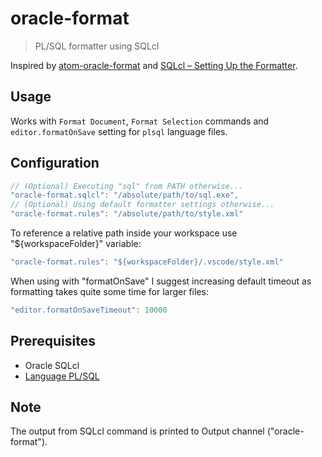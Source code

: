# oracle-format

> PL/SQL formatter using SQLcl

Inspired by [atom-oracle-format](https://github.com/diesire/atom-oracle-format) and [SQLcl – Setting Up the Formatter](https://www.thatjeffsmith.com/archive/2017/03/sqlcl-setting-up-the-formatter/).

## Usage

Works with `Format Document`, `Format Selection` commands and `editor.formatOnSave` setting for `plsql` language files.

## Configuration

```javascript
// (Optional) Executing "sql" from PATH otherwise...
"oracle-format.sqlcl": "/absolute/path/to/sql.exe",
// (Optional) Using default formatter settings otherwise...
"oracle-format.rules": "/absolute/path/to/style.xml"
```

To reference a relative path inside your workspace use "${workspaceFolder}" variable:
```javascript
"oracle-format.rules": "${workspaceFolder}/.vscode/style.xml"
```

When using with "formatOnSave" I suggest increasing default timeout as formatting takes quite some time for larger files:
```javascript
"editor.formatOnSaveTimeout": 10000
```

## Prerequisites

- Oracle SQLcl
- [Language PL/SQL](https://marketplace.visualstudio.com/items?itemName=xyz.plsql-language)

## Note
The output from SQLcl command is printed to Output channel ("oracle-format").